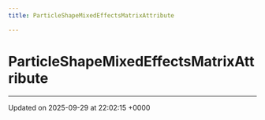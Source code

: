 ```yaml
---
title: ParticleShapeMixedEffectsMatrixAttribute

---
```


# ParticleShapeMixedEffectsMatrixAttribute





-------------------------------

Updated on 2025-09-29 at 22:02:15 +0000